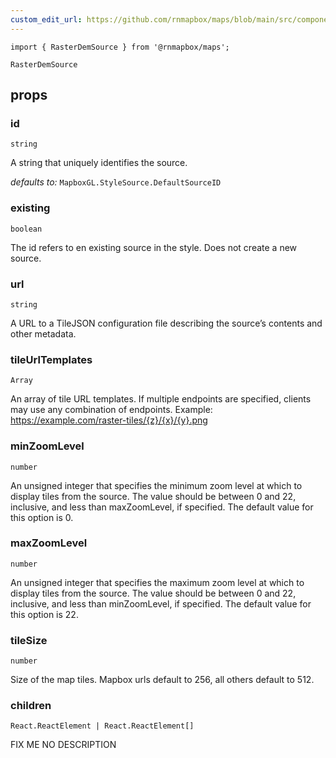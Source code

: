 ```yaml
---
custom_edit_url: https://github.com/rnmapbox/maps/blob/main/src/components/RasterDemSource.tsx
---
```


  

```tsx
import { RasterDemSource } from '@rnmapbox/maps';

RasterDemSource

```


## props

  
### id

```tsx
string
```
A string that uniquely identifies the source.

  _defaults to:_ `MapboxGL.StyleSource.DefaultSourceID`

  
### existing

```tsx
boolean
```
The id refers to en existing source in the style. Does not create a new source.


  
### url

```tsx
string
```
A URL to a TileJSON configuration file describing the source’s contents and other metadata.


  
### tileUrlTemplates

```tsx
Array
```
An array of tile URL templates. If multiple endpoints are specified, clients may use any combination of endpoints.
Example: https://example.com/raster-tiles/{z}/{x}/{y}.png


  
### minZoomLevel

```tsx
number
```
An unsigned integer that specifies the minimum zoom level at which to display tiles from the source.
The value should be between 0 and 22, inclusive, and less than
maxZoomLevel, if specified. The default value for this option is 0.


  
### maxZoomLevel

```tsx
number
```
An unsigned integer that specifies the maximum zoom level at which to display tiles from the source.
The value should be between 0 and 22, inclusive, and less than
minZoomLevel, if specified. The default value for this option is 22.


  
### tileSize

```tsx
number
```
Size of the map tiles.
Mapbox urls default to 256, all others default to 512.


  
### children

```tsx
React.ReactElement | React.ReactElement[]
```
FIX ME NO DESCRIPTION


  






